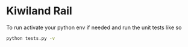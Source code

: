 # Kiwiland Rail

To run activate your python env if needed and run the unit tests like so
```bash
python tests.py -v
```
